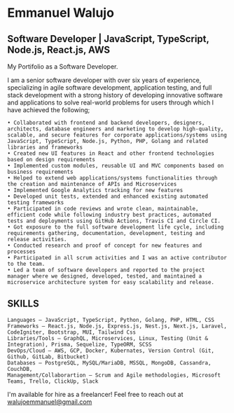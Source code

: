 # Emmanuel Walujo
## Software Developer | JavaScript, TypeScript, Node.js, React.js, AWS
My Portifolio as a Software Developer. 

I am a senior software developer with over six years of experience, specializing in agile software development, application testing, and full stack development with a strong history of developing innovative software and applications to solve real-world problems for users through which I have achieved the following;

    • Collaborated with frontend and backend developers, designers, architects, database engineers and marketing to develop high-quality, scalable, and secure features for corporate applications/systems using JavaScript, TypeScript, Node.js, Python, PHP, Golang and related libraries and frameworks
    • Created new UI features in React and other frontend technologies based on design requirements
    • Implemented custom modules, reusable UI and MVC components based on business requirements
    • Helped to extend web applications/systems functionalities through the creation and maintenance of APIs and Microservices
    • Implemented Google Analytics tracking for new features
    • Developed unit tests, extended and enhanced existing automated testing frameworks
    • Participated in code reviews and wrote clean, maintainable, efficient code while following industry best practices, automated tests and deployments using GitHub Actions, Travis CI and Circle CI.
    • Got exposure to the full software development life cycle, including requirements gathering, documentation, development, testing and release activities.
    • Conducted research and proof of concept for new features and processes
    • Participated in all scrum activities and I was an active contributor to the team.
    • Led a team of software developers and reported to the project manager where we designed, developed, tested, and maintained a microservice architecture system for easy scalability and release.

## SKILLS
    Languages – JavaScript, TypeScript, Python, Golang, PHP, HTML, CSS
    Frameworks – React.js, Node.js, Express.js, Nest.js, Next.js, Laravel, CodeIgniter, Bootstrap, MUI, Tailwind Css
    Libraries/Tools – GraphQL, Microservices, Linux, Testing (Unit & Integration), Prisma, Sequelize, TypeORM, SCSS
    DevOps/Cloud – AWS, GCP, Docker, Kubernates, Version Control (Git, Github, GitLab, Bitbucket)
    Databases – PostgreSQL, MySQL/MariaDB, MSSQL, MongoDB, Cassandra, CouchDB,
    Management/Collaborartion – Scrum and Agile methodologies, Microsoft Teams, Trello, ClickUp, Slack

I'm available for hire as a freelancer! Feel free to reach out at walujoemmanuel@gmail.com
